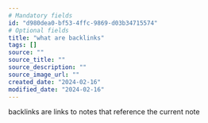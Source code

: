 ```yaml
---
# Mandatory fields
id: "d980dea0-bf53-4ffc-9869-d03b34715574"
# Optional fields
title: "what are backlinks"
tags: []
source: ""
source_title: ""
source_description: ""
source_image_url: ""
created_date: "2024-02-16"
modified_date: "2024-02-16"
---
```

backlinks are links to notes that reference the current note